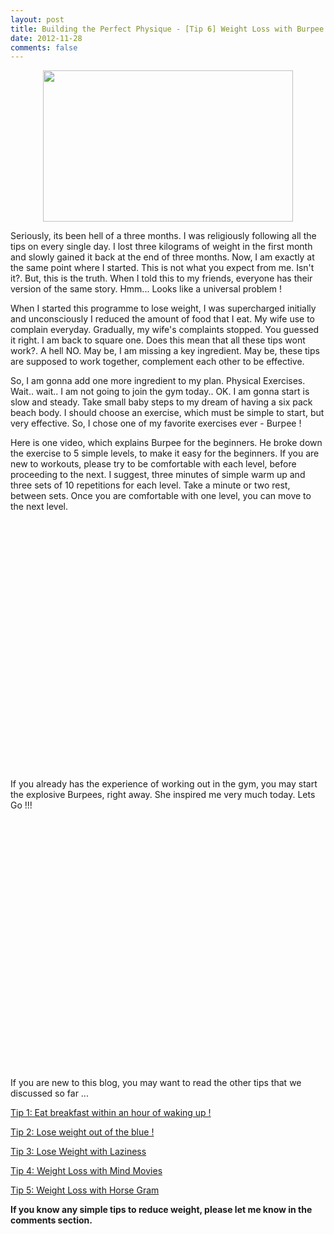 ```yaml
---
layout: post
title: Building the Perfect Physique - [Tip 6] Weight Loss with Burpee
date: 2012-11-28
comments: false
---
```


<div class="separator" style="clear: both; text-align: center;">
<a href="http://3.bp.blogspot.com/-q2OiMX2cG-8/ULXFN81JmLI/AAAAAAAAVE8/RZPKiWr3uBA/s1600/williamArthurWard.png" imageanchor="1" style="margin-left: 1em; margin-right: 1em;"><img border="0" height="242" src="http://3.bp.blogspot.com/-q2OiMX2cG-8/ULXFN81JmLI/AAAAAAAAVE8/RZPKiWr3uBA/s400/williamArthurWard.png" width="400" /></a></div>  

Seriously, its been hell of a three months. I was religiously following all the tips on every single day. I lost three kilograms of weight in the first month and slowly gained it back at the end of three months. Now, I am exactly at the same point where I started. This is not what you expect from me. Isn't it?. But, this is the truth. When I told this to my friends, everyone has their version of the same story. Hmm... Looks like a universal problem !  
  
When I started this programme to lose weight, I was supercharged initially and unconsciously I reduced the amount of food that I eat. My wife use to complain everyday. Gradually, my wife's complaints stopped. You guessed it right. I am back to square one. Does this mean that all these tips wont work?. A hell NO. May be, I am missing a key ingredient. May be, these tips are supposed to work together, complement each other to be effective.  
  
So, I am gonna add one more ingredient to my plan. Physical Exercises. Wait.. wait.. I am not going to join the gym today.. OK. I am gonna start is slow and steady. Take small baby steps to my dream of having a six pack beach body. I should choose an exercise, which must be simple to start, but very effective. So, I  chose one of my favorite exercises ever - Burpee !  
  
Here is one video, which explains Burpee for the beginners. He broke down the exercise to 5 simple levels, to make it easy for the beginners. If you are new to workouts, please try to be comfortable with each level, before proceeding to the next. I suggest, three minutes of simple warm up and three sets of 10 repetitions for each level. Take a minute or two rest, between sets. Once you are comfortable with one level, you can move to the next level.  
  
<div class="separator" style="clear: both; text-align: center;">
<object class="BLOGGER-youtube-video" classid="clsid:D27CDB6E-AE6D-11cf-96B8-444553540000" codebase="http://download.macromedia.com/pub/shockwave/cabs/flash/swflash.cab#version=6,0,40,0" data-thumbnail-src="http://3.gvt0.com/vi/ilNMfl1Cy58/0.jpg" height="399" width="480"><param name="movie" value="http://www.youtube.com/v/ilNMfl1Cy58&fs=1&source=uds" /><param name="bgcolor" value="#FFFFFF" /><param name="allowFullScreen" value="true" /><embed width="480" height="399"  src="http://www.youtube.com/v/ilNMfl1Cy58&fs=1&source=uds" type="application/x-shockwave-flash" allowfullscreen="true"></embed></object></div>
  
If you already has the experience of working out in the gym, you may start the explosive Burpees, right away. She inspired me very much today. Lets Go !!!  
  
<div class="separator" style="clear: both; text-align: center;">
<object class="BLOGGER-youtube-video" classid="clsid:D27CDB6E-AE6D-11cf-96B8-444553540000" codebase="http://download.macromedia.com/pub/shockwave/cabs/flash/swflash.cab#version=6,0,40,0" data-thumbnail-src="http://1.gvt0.com/vi/GDAPnajWq-0/0.jpg" height="399" width="480"><param name="movie" value="http://www.youtube.com/v/GDAPnajWq-0&fs=1&source=uds" /><param name="bgcolor" value="#FFFFFF" /><param name="allowFullScreen" value="true" /><embed width="480" height="399"  src="http://www.youtube.com/v/GDAPnajWq-0&fs=1&source=uds" type="application/x-shockwave-flash" allowfullscreen="true"></embed></object></div>
  
If you are new to this blog, you may want to read the other tips that we discussed so far ...  

[Tip 1: Eat breakfast within an hour of waking up !](http://blog.smileprem.com/building-the-perfect-physique-tip-1-eat-breakfast-within-an-hour-of-waking-up/)  

[Tip 2: Lose weight out of the blue !](http://blog.smileprem.com/building-the-perfect-physique-tip-2-lose-weight-out-of-the-blue/)  

[Tip 3: Lose Weight with Laziness](http://blog.smileprem.com/building-the-perfect-physique-tip-3-lose-weight-with-laziness/)  

[Tip 4: Weight Loss with Mind Movies](http://blog.smileprem.com/building-the-perfect-physique-tip-4-weight-loss-with-mind-movies/)  
  
[Tip 5: Weight Loss with Horse Gram](http://blog.smileprem.com/building-the-perfect-physique-tip-5-weight-loss-with-horse-gram/)  

**If you know any simple tips to reduce weight, please let me know in the comments section.**  


